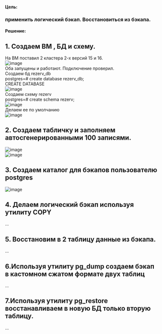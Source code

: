 #### Цель:  
### применить логический бэкап. Восстановиться из бэкапа.  

#### Решение:  

## 1. Создаем ВМ , БД и схему.  
На ВМ поставил 2 кластера 2-х версий 15 и 16.  
![image](https://github.com/13-rus/Otus/assets/120638894/0550da21-253a-416d-b2dd-9ec985f9cd36)  
Оба запущены и работают. Подключение проверил.  
Создаем бд rezerv_db  
postgres=# create database rezerv_db;  
CREATE DATABASE  
![image](https://github.com/13-rus/Otus/assets/120638894/2305c76c-3a17-421f-ab1a-7fbddb6eb387)  
Создаем схему rezerv  
postgres=# create schema rezerv;  
![image](https://github.com/13-rus/Otus/assets/120638894/cacf90a7-c417-4b81-9233-d302391e3257)  
Делаем ее по умолчанию  
![image](https://github.com/13-rus/Otus/assets/120638894/b9b77141-3fbf-44af-91e8-4494134257fe)  

## 2. Создаем табличку и заполняем автосгенерированными 100 записями.
![image](https://github.com/13-rus/Otus/assets/120638894/c929f835-e310-4a42-980a-28b4dcaf1307)  
![image](https://github.com/13-rus/Otus/assets/120638894/3ec2f95c-bf2c-4d3e-9204-b0d4e1182cd0)  

## 3. Создаем каталог для бэкапов пользователю postgres  
![image](https://github.com/13-rus/Otus/assets/120638894/467a3d62-dad7-4b3a-af5f-c1b11112c599)

## 4. Делаем логический бэкап используя утилиту COPY
...

## 5. Восстановим в 2 таблицу данные из бэкапа.
...

## 6.Используя утилиту pg_dump создаем бэкап в кастомном сжатом формате двух таблиц
...

## 7.Используя утилиту pg_restore восстанавливаем в новую БД только вторую таблицу.
...
